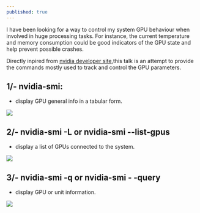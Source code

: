```yaml
---
published: true
---
```



I have been looking for a way to control my system GPU behaviour when involved in huge processing tasks. For instance, the current temperature and memory consumption could be good indicators of the GPU state and help prevent possible crashes.

Directly inpired from [nvidia developer site](http://developer.nvidia.com/nvidia-management-library-nvml/),this talk is an attempt to provide the commands mostly used to track and control the GPU parameters.

## 1/- nvidia-smi:
* display GPU general info in a tabular form.

![]({{site.baseurl}}/images/nvidia-smi_0.png)




## 2/- nvidia-smi -L or nvidia-smi --list-gpus
* display a list of GPUs connected to the system.
       
![]({{site.baseurl}}/images/nvidia-smi_1.png)




## 3/- nvidia-smi -q or nvidia-smi - -query
* display GPU or unit information.
       
![]({{site.baseurl}}/images/nvidia-smi_2.png)
